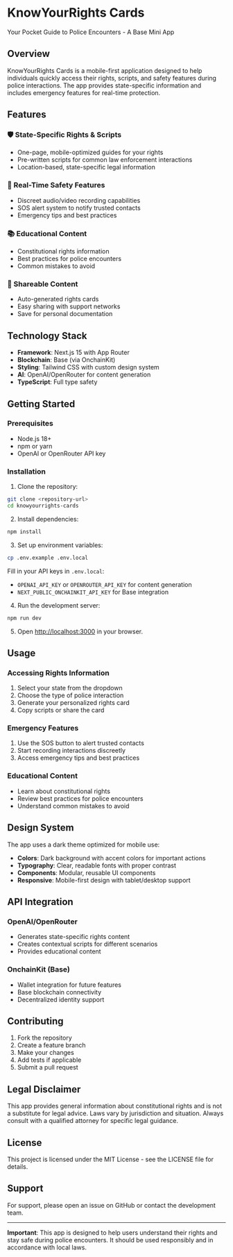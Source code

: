 # KnowYourRights Cards

Your Pocket Guide to Police Encounters - A Base Mini App

## Overview

KnowYourRights Cards is a mobile-first application designed to help individuals quickly access their rights, scripts, and safety features during police interactions. The app provides state-specific information and includes emergency features for real-time protection.

## Features

### 🛡️ State-Specific Rights & Scripts
- One-page, mobile-optimized guides for your rights
- Pre-written scripts for common law enforcement interactions
- Location-based, state-specific legal information

### 🚨 Real-Time Safety Features
- Discreet audio/video recording capabilities
- SOS alert system to notify trusted contacts
- Emergency tips and best practices

### 📚 Educational Content
- Constitutional rights information
- Best practices for police encounters
- Common mistakes to avoid

### 📱 Shareable Content
- Auto-generated rights cards
- Easy sharing with support networks
- Save for personal documentation

## Technology Stack

- **Framework**: Next.js 15 with App Router
- **Blockchain**: Base (via OnchainKit)
- **Styling**: Tailwind CSS with custom design system
- **AI**: OpenAI/OpenRouter for content generation
- **TypeScript**: Full type safety

## Getting Started

### Prerequisites

- Node.js 18+ 
- npm or yarn
- OpenAI or OpenRouter API key

### Installation

1. Clone the repository:
```bash
git clone <repository-url>
cd knowyourrights-cards
```

2. Install dependencies:
```bash
npm install
```

3. Set up environment variables:
```bash
cp .env.example .env.local
```

Fill in your API keys in `.env.local`:
- `OPENAI_API_KEY` or `OPENROUTER_API_KEY` for content generation
- `NEXT_PUBLIC_ONCHAINKIT_API_KEY` for Base integration

4. Run the development server:
```bash
npm run dev
```

5. Open [http://localhost:3000](http://localhost:3000) in your browser.

## Usage

### Accessing Rights Information
1. Select your state from the dropdown
2. Choose the type of police interaction
3. Generate your personalized rights card
4. Copy scripts or share the card

### Emergency Features
1. Use the SOS button to alert trusted contacts
2. Start recording interactions discreetly
3. Access emergency tips and best practices

### Educational Content
- Learn about constitutional rights
- Review best practices for police encounters
- Understand common mistakes to avoid

## Design System

The app uses a dark theme optimized for mobile use:

- **Colors**: Dark background with accent colors for important actions
- **Typography**: Clear, readable fonts with proper contrast
- **Components**: Modular, reusable UI components
- **Responsive**: Mobile-first design with tablet/desktop support

## API Integration

### OpenAI/OpenRouter
- Generates state-specific rights content
- Creates contextual scripts for different scenarios
- Provides educational content

### OnchainKit (Base)
- Wallet integration for future features
- Base blockchain connectivity
- Decentralized identity support

## Contributing

1. Fork the repository
2. Create a feature branch
3. Make your changes
4. Add tests if applicable
5. Submit a pull request

## Legal Disclaimer

This app provides general information about constitutional rights and is not a substitute for legal advice. Laws vary by jurisdiction and situation. Always consult with a qualified attorney for specific legal guidance.

## License

This project is licensed under the MIT License - see the LICENSE file for details.

## Support

For support, please open an issue on GitHub or contact the development team.

---

**Important**: This app is designed to help users understand their rights and stay safe during police encounters. It should be used responsibly and in accordance with local laws.
